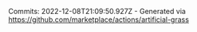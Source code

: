 Commits: 2022-12-08T21:09:50.927Z - Generated via https://github.com/marketplace/actions/artificial-grass
<br>
